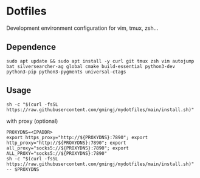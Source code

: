 # Dotfiles

Development environment configuration for vim, tmux, zsh...

## Dependence

```shell
sudo apt update && sudo apt install -y curl git tmux zsh vim autojump bat silversearcher-ag global cmake build-essential python3-dev python3-pip python3-pygments universal-ctags
```

## Usage

```shell
sh -c "$(curl -fsSL https://raw.githubusercontent.com/gmingj/mydotfiles/main/install.sh)"
```

with proxy (optional)
```shell
PROXYDNS=<IPADDR>
export https_proxy="http://${PROXYDNS}:7890"; export http_proxy="http://${PROXYDNS}:7890"; export all_proxy="socks5://${PROXYDNS}:7890"; export ALL_PROXY="socks5://${PROXYDNS}:7890"
sh -c "$(curl -fsSL https://raw.githubusercontent.com/gmingj/mydotfiles/main/install.sh)" -- $PROXYDNS
```
